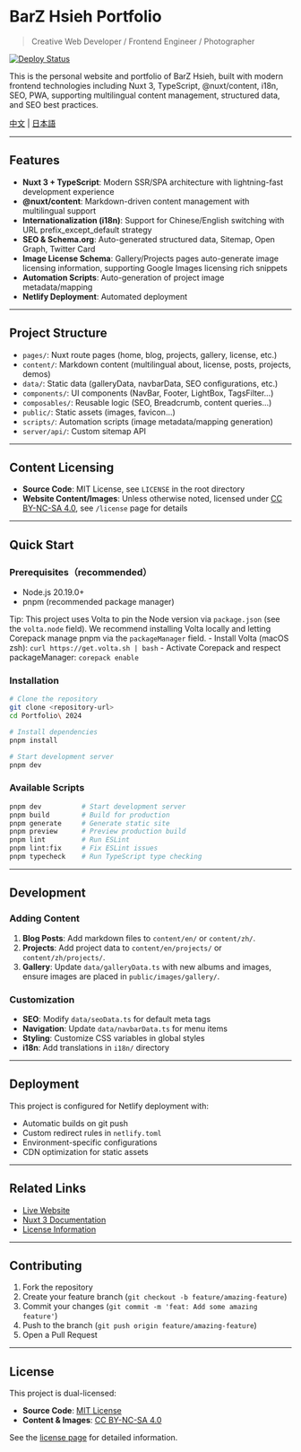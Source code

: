 # BarZ Hsieh Portfolio

> Creative Web Developer / Frontend Engineer / Photographer

[![Deploy Status](https://www.netlify.com/img/deploy/button.svg)](https://www.netlify.com/)

This is the personal website and portfolio of BarZ Hsieh, built with modern frontend technologies including Nuxt 3, TypeScript, @nuxt/content, i18n, SEO, PWA, supporting multilingual content management, structured data, and SEO best practices.

[中文](./README.zh.md) | [日本語](./README.ja.md)

---

## Features

- **Nuxt 3 + TypeScript**: Modern SSR/SPA architecture with lightning-fast development experience
- **@nuxt/content**: Markdown-driven content management with multilingual support
- **Internationalization (i18n)**: Support for Chinese/English switching with URL prefix_except_default strategy
- **SEO & Schema.org**: Auto-generated structured data, Sitemap, Open Graph, Twitter Card
- **Image License Schema**: Gallery/Projects pages auto-generate image licensing information, supporting Google Images licensing rich snippets
- **Automation Scripts**: Auto-generation of project image metadata/mapping
- **Netlify Deployment**: Automated deployment

---

## Project Structure

- `pages/`: Nuxt route pages (home, blog, projects, gallery, license, etc.)
- `content/`: Markdown content (multilingual about, license, posts, projects, demos)
- `data/`: Static data (galleryData, navbarData, SEO configurations, etc.)
- `components/`: UI components (NavBar, Footer, LightBox, TagsFilter...)
- `composables/`: Reusable logic (SEO, Breadcrumb, content queries...)
- `public/`: Static assets (images, favicon...)
- `scripts/`: Automation scripts (image metadata/mapping generation)
- `server/api/`: Custom sitemap API

---

## Content Licensing

- **Source Code**: MIT License, see `LICENSE` in the root directory
- **Website Content/Images**: Unless otherwise noted, licensed under [CC BY-NC-SA 4.0](https://creativecommons.org/licenses/by-nc-sa/4.0/deed.en), see `/license` page for details

---

## Quick Start

### Prerequisites（recommended）

- Node.js 20.19.0+
- pnpm (recommended package manager)

Tip: This project uses Volta to pin the Node version via `package.json` (see the `volta.node` field). We recommend installing Volta locally and letting Corepack manage pnpm via the `packageManager` field.
	- Install Volta (macOS zsh): `curl https://get.volta.sh | bash`
	- Activate Corepack and respect packageManager: `corepack enable`

### Installation

```bash
# Clone the repository
git clone <repository-url>
cd Portfolio\ 2024

# Install dependencies
pnpm install

# Start development server
pnpm dev
```

### Available Scripts

```bash
pnpm dev          # Start development server
pnpm build        # Build for production
pnpm generate     # Generate static site
pnpm preview      # Preview production build
pnpm lint         # Run ESLint
pnpm lint:fix     # Fix ESLint issues
pnpm typecheck    # Run TypeScript type checking
```

---

## Development

### Adding Content

1. **Blog Posts**: Add markdown files to `content/en/` or `content/zh/`.
2. **Projects**: Add project data to `content/en/projects/` or `content/zh/projects/`.
3. **Gallery**: Update `data/galleryData.ts` with new albums and images, ensure images are placed in `public/images/gallery/`.

### Customization

- **SEO**: Modify `data/seoData.ts` for default meta tags
- **Navigation**: Update `data/navbarData.ts` for menu items
- **Styling**: Customize CSS variables in global styles
- **i18n**: Add translations in `i18n/` directory

---

## Deployment

This project is configured for Netlify deployment with:

- Automatic builds on git push
- Custom redirect rules in `netlify.toml`
- Environment-specific configurations
- CDN optimization for static assets

---

## Related Links

- [Live Website](https://barz.app)
- [Nuxt 3 Documentation](https://nuxt.com/docs/getting-started/introduction)
- [License Information](https://barz.app/license)

---

## Contributing

1. Fork the repository
2. Create your feature branch (`git checkout -b feature/amazing-feature`)
3. Commit your changes (`git commit -m 'feat: Add some amazing feature'`)
4. Push to the branch (`git push origin feature/amazing-feature`)
5. Open a Pull Request

---

## License

This project is dual-licensed:

- **Source Code**: [MIT License](./LICENSE)
- **Content & Images**: [CC BY-NC-SA 4.0](https://creativecommons.org/licenses/by-nc-sa/4.0/)

See the [license page](https://barz.app/license) for detailed information.
